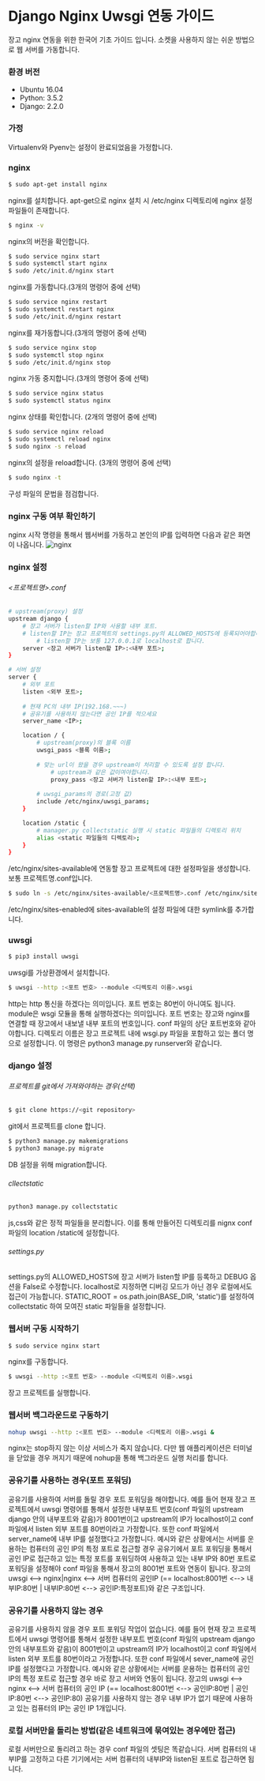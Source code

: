 # Django Nginx Uwsgi 연동 가이드
장고 nginx 연동을 위한 한국어 기초 가이드 입니다. 소켓을 사용하지 않는 쉬운 방법으로 웹 서버를 가동합니다.

### 환경 버전
- Ubuntu 16.04
- Python: 3.5.2 
- Django: 2.2.0


### 가정
Virtualenv와 Pyenv는 설정이 완료되었음을 가정합니다.

### nginx
```sh
$ sudo apt-get install nginx
```
nginx를 설치합니다. apt-get으로 nginx 설치 시 /etc/nginx 디렉토리에 nginx 설정 파일들이 존재합니다.
```sh
$ nginx -v
```
nginx의 버전을 확인합니다.

```sh
$ sudo service nginx start
$ sudo systemctl start nginx
$ sudo /etc/init.d/nginx start
```
nginx를 가동합니다.(3개의 명령어 중에 선택)
```sh
$ sudo service nginx restart
$ sudo systemctl restart nginx
$ sudo /etc/init.d/nginx restart
```
nginx를 재가동합니다.(3개의 명령어 중에 선택)

```sh
$ sudo service nginx stop
$ sudo systemctl stop nginx
$ sudo /etc/init.d/nginx stop
```
nginx 가동 중지합니다.(3개의 명령어 중에 선택)
```sh
$ sudo service nginx status
$ sudo systemctl status nginx
```
nginx 상태를 확인합니다. (2개의 명령어 중에 선택)
```sh
$ sudo service nginx reload
$ sudo systemctl reload nginx
$ sudo nginx -s reload
```
nginx의 설정을 reload합니다. (3개의 명령어 중에 선택)
```sh
$ sudo nginx -t
```
구성 파일의 문법을 점검합니다.
### nginx 구동 여부 확인하기
nginx 시작 명령을 통해서 웹서버를 가동하고 본인의 IP를 입력하면 다음과 같은 화면이 나옵니다.
![nginx](https://user-images.githubusercontent.com/38535571/92153134-bd63eb00-ee5e-11ea-9fab-3484ab641777.png)

### nginx 설정

###### <프로젝트명>.conf
```sh
# upstream(proxy) 설정
upstream django {
	# 장고 서버가 listen할 IP와 사용할 내부 포트.
	# listen할 IP는 장고 프로젝트의 settings.py의 ALLOWED_HOSTS에 등록되어야합니다.
        # listen할 IP는 보통 127.0.0.1로 localhost로 합니다. 
	server <장고 서버가 listen할 IP>:<내부 포트>;
}

# 서버 설정
server {
	# 외부 포트
	listen <외부 포트>;
	
	# 현재 PC의 내부 IP(192.168.~~~)
	# 공유기를 사용하지 않는다면 공인 IP를 적으세요
	server_name <IP>;

	location / {
		# upstream(proxy)의 블록 이름
		uwsgi_pass <블록 이름>;
        	
		# 맞는 url이 왔을 경우 upstream이 처리할 수 있도록 설정 합니다.
        	# upstream과 같은 값이여야합니다.
        	proxy_pass <장고 서버가 listen할 IP>:<내부 포트>;
		
		# uwsgi_params의 경로(고정 값)
		include /etc/nginx/uwsgi_params;
	}

	location /static {
		# manager.py collectstatic 실행 시 static 파일들의 디렉토리 위치
		alias <static 파일들의 디렉토리>;
	}
}

```
/etc/nginx/sites-available에 연동할 장고 프로젝트에 대한 설정파일을 생성합니다. 보통 프로젝트명.conf입니다.

```sh
$ sudo ln -s /etc/nginx/sites-available/<프로젝트명>.conf /etc/nginx/sites-enabled/
```
/etc/nginx/sites-enabled에 sites-available의 설정 파일에 대한 symlink를 추가합니다.
### uwsgi
```sh
$ pip3 install uwsgi
```
uwsgi를 가상환경에서 설치합니다.
```sh
$ uwsgi --http :<포트 번호> --module <디렉토리 이름>.wsgi
```
http는 http 통신을 하겠다는 의미입니다. 포트 번호는 80번이 아니여도 됩니다. module은 wsgi 모듈을 통해 실행하겠다는 의미입니다.
포트 번호는 장고와 nginx를 연결할 때 장고에서 내보낼 내부 포트의 번호입니다. conf 파일의 상단 포트번호와 같아야합니다.
디렉토리 이름은 장고 프로젝트 내에 wsgi.py 파일을 포함하고 있는 폴더 명으로 설정합니다. 이 명령은 python3 manage.py runserver와 같습니다.

### django 설정

###### 프로젝트를 git에서 가져와야하는 경우(선택)
```sh
$ git clone https://<git repository>
```
git에서 프로젝트를 clone 합니다.
```sh
$ python3 manage.py makemigrations
$ python3 manage.py migrate
```
DB 설정을 위해 migration합니다.
###### cllectstatic
```sh
python3 manage.py collectstatic
```
js,css와 같은 정적 파일들을 분리합니다. 이를 통해 만들어진 디렉토리를 nignx conf 파일의 location /static에 설정합니다.

###### settings.py
settings.py의 ALLOWED_HOSTS에 장고 서버가 listen할 IP를 등록하고 DEBUG 옵션을 False로 수정합니다. localhost로 지정하면 디버깅 모드가 아닌 경우 로컬에서도 접근이 가능합니다. STATIC_ROOT = os.path.join(BASE_DIR, 'static')를 설정하여 collectstatic 하여 모여진 static 파일들을 설정합니다.

### 웹서버 구동 시작하기
```sh
$ sudo service nginx start
```
nginx를 구동합니다.
```sh
$ uwsgi --http :<포트 번호> --module <디렉토리 이름>.wsgi
```
장고 프로젝트를 실행합니다.

### 웹서버 백그라운드로 구동하기
```sh
nohup uwsgi --http :<포트 번호> --module <디렉토리 이름>.wsgi &
```
nginx는 stop하지 않는 이상 서비스가 죽지 않습니다. 다만 웹 애플리케이션은 터미널을 닫았을 경우 꺼지기 때문에 nohup을 통해 백그라운드 실행 처리를 합니다.

### 공유기를 사용하는 경우(포트 포워딩)
공유기를 사용하여 서버를 돌릴 경우 포트 포워딩을 해야합니다. 예를 들어 현재 장고 프로젝트에서 uwsgi 명령어를 통해서 설정한 내부포트 번호(conf 파일의 upstream django 안의 내부포트와 같음)가 8001번이고 upstream의 IP가 localhost이고 conf 파일에서 listen 외부 포트를 80번이라고 가정합니다. 또한 conf 파일에서 server_name에 내부 IP를 설정했다고 가정합니다. 예시와 같은 상황에서는 서버를 운용하는 컴퓨터의 공인 IP의 특정 포트로 접근할 경우 공유기에서 포트 포워딩을 통해서 공인 IP로 접근하고 있는 특정 포트를 포워딩하여 사용하고 있는 내부 IP와 80번 포트로 포워딩을 설정해야 conf 파일을 통해서 장고의 8001번 포트와 연동이 됩니다. 장고의 uwsgi <--> nginx|nginx <--> 서버 컴퓨터의 공인IP (== localhost:8001번 <--> 내부IP:80번 | 내부IP:80번 <--> 공인IP:특정포트)와 같은 구조입니다.

### 공유기를 사용하지 않는 경우
공유기를 사용하지 않을 경우 포트 포워딩 작업이 없습니다. 예를 들어 현재 장고 프로젝트에서 uwsgi 명령어를 통해서 설정한 내부포트 번호(conf 파일의 upstream django 안의 내부포트와 같음)이 8001번이고 upstream의 IP가 localhost이고 conf 파일에서 listen 외부 포트를 80번이라고 가정합니다. 또한 conf 파일에서 sever_name에 공인 IP를 설정했다고 가정합니다. 예시와 같은 상황에서는 서버를 운용하는 컴퓨터의 공인 IP의 특정 포트로 접근할 경우 바로 장고 서버와 연동이 됩니다. 장고의 uwsgi <--> nginx  <--> 서버 컴퓨터의 공인 IP  (== localhost:8001번 <--> 공인IP:80번 | 공인IP:80번 <--> 공인IP:80) 공유기를 사용하지 않는 경우 내부 IP가 없기 때문에 사용하고 있는 컴퓨터의 IP는 공인 IP 1개입니다.

### 로컬 서버만을 돌리는 방법(같은 네트워크에 묶여있는 경우에만 접근)
로컬 서버만으로 돌리려고 하는 경우 conf 파일의 셋팅은 똑같습니다. 서버 컴퓨터의 내부IP를 고정하고 다른 기기에서는 서버 컴퓨터의 내부IP와 listen된 포트로 접근하면 됩니다.

